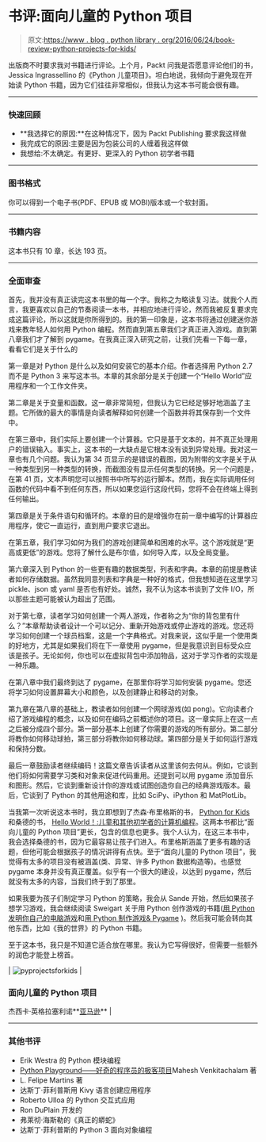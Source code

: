 # 书评:面向儿童的 Python 项目

> 原文:[https://www . blog . python library . org/2016/06/24/book-review-python-projects-for-kids/](https://www.blog.pythonlibrary.org/2016/06/24/book-review-python-projects-for-kids/)

出版商不时要求我对书籍进行评论。上个月，Packt 问我是否愿意评论他们的书，Jessica Ingrassellino 的《Python 儿童项目》。坦白地说，我倾向于避免现在开始读 Python 书籍，因为它们往往非常相似，但我认为这本书可能会很有趣。

* * *

### 快速回顾

*   **我选择它的原因:**在这种情况下，因为 Packt Publishing 要求我这样做
*   我完成它的原因:主要是因为包装公司的人缠着我这样做
*   我想给:不太确定。有更好、更深入的 Python 初学者书籍

* * *

### 图书格式

你可以得到一个电子书(PDF、EPUB 或 MOBI)版本或一个软封面。

* * *

### 书籍内容

这本书只有 10 章，长达 193 页。

* * *

### 全面审查

首先，我并没有真正读完这本书里的每一个字。我称之为略读复习法。就我个人而言，我更喜欢以自己的节奏阅读一本书，并相应地进行评论，然而我被反复要求完成这篇评论，所以这就是你所得到的。我的第一印象是，这本书将通过创建迷你游戏来教年轻人如何用 Python 编程。然而直到第五章我们才真正进入游戏。直到第八章我们才了解到 pygame。在我真正深入研究之前，让我们先看一下每一章，看看它们是关于什么的

第一章是对 Python 是什么以及如何安装它的基本介绍。作者选择用 Python 2.7 而不是 Python 3 来写这本书。本章的其余部分是关于创建一个“Hello World”应用程序和一个工作文件夹。

第二章是关于变量和函数。这一章非常简短，但我认为它已经足够好地涵盖了主题。它所做的最大的事情是向读者解释如何创建一个函数并将其保存到一个文件中。

在第三章中，我们实际上要创建一个计算器。它只是基于文本的，并不真正处理用户的错误输入。事实上，这本书的一大缺点是它根本没有谈到异常处理。我对这一章也有几个问题。我认为第 34 页显示的是错误的截图，因为附带的文字是关于从一种类型到另一种类型的转换，而截图没有显示任何类型的转换。另一个问题是，在第 41 页，文本声明您可以按照书中所写的运行脚本。然而，我在实际调用任何函数的代码中看不到任何东西，所以如果您运行这段代码，您将不会在终端上得到任何输出。

第四章是关于条件语句和循环的。本章的目的是增强你在前一章中编写的计算器应用程序，使它一直运行，直到用户要求它退出。

在第五章，我们学习如何为我们的游戏创建简单和困难的水平。这个游戏就是“更高或更低”的游戏。您将了解什么是布尔值，如何导入库，以及全局变量。

第六章深入到 Python 的一些更有趣的数据类型，列表和字典。本章的前提是教读者如何存储数据。虽然我同意列表和字典是一种好的格式，但我想知道在这里学习 pickle、json 或 yaml 是否也有好处。诚然，我不认为这本书谈到了文件 I/O，所以那些主题可能被认为超出了范围。

对于第七章，读者学习如何创建一个两人游戏，作者称之为“你的背包里有什么？”本章帮助读者设计一个可以记分、重新开始游戏或停止游戏的游戏。您还将学习如何创建一个球员档案，这是一个字典格式。对我来说，这似乎是一个使用类的好地方，尤其是如果我们将在下一章使用 pygame，但是我意识到目标受众应该是孩子。无论如何，你也可以在虚拟背包中添加物品，这对于学习作者的实现是一种乐趣。

在第八章中我们最终到达了 pygame，在那里你将学习如何安装 pygame。您还将学习如何设置屏幕大小和颜色，以及创建静止和移动的对象。

第九章在第八章的基础上，教读者如何创建一个网球游戏(如 pong)。它向读者介绍了游戏编程的概念，以及如何在编码之前概述你的项目。这一章实际上在这一点之后被分成四个部分。第一部分基本上创建了你需要的游戏的所有部分。第二部分将教你如何移动球拍，第三部分将教你如何移动球。第四部分是关于如何运行游戏和保持分数。

最后一章鼓励读者继续编码！这篇文章告诉读者从这里该何去何从。例如，它谈到他们将如何需要学习类和对象来促进代码重用。还提到可以用 pygame 添加音乐和图形。然后，它谈到重新设计你的游戏或试图创造你自己的经典游戏版本。最后，它谈到了 Python 的其他用途和库，比如 SciPy、iPython 和 MatPlotLib。

当我第一次听说这本书时，我立即想到了杰森·布里格斯的书， [Python for Kids](http://amzn.to/293Q6Ye) 和桑德的书， [Hello World！:儿童和其他初学者的计算机编程](http://amzn.to/291PDHo)。这两本书都比“面向儿童的 Python 项目”更长，包含的信息也更多。我个人认为，在这三本书中，我会选择桑德的书，因为它最容易让孩子们进入。布里格斯涵盖了更多有趣的话题，但他可能会根据孩子的情况讲得有点快。至于“面向儿童的 Python 项目”，我觉得有太多的项目没有被涵盖(类、异常、许多 Python 数据构造等)。也感觉 pygame 本身并没有真正覆盖。似乎有一个很大的建设，以达到 pygame，然后就没有太多的内容，当我们终于到了那里。

如果我要为孩子们制定学习 Python 的策略，我会从 Sande 开始，然后如果孩子想学习游戏，我会继续阅读 Sweigart 关于用 Python 创作游戏的书籍([用 Python 发明你自己的电脑游戏](http://amzn.to/28RS7pa)和[用 Python 制作游戏& Pygame](http://amzn.to/293SL46) )。然后我可能会转向其他东西，比如《我的世界》的 Python 书籍。

至于这本书，我只是不知道它适合放在哪里。我认为它写得很好，但需要一些额外的润色才能登上榜首。

| ![pyprojectsforkids](../Images/c6c72212cae0812e6356bceb098e11a8.png) | 

### 面向儿童的 Python 项目

杰西卡·英格拉塞利诺**[亚马逊](http://amzn.to/28U274x)** |

* * *

### 其他书评

*   Erik Westra 的 Python 模块编程
*   [Python Playground——好奇的程序员的极客项目](https://www.blog.pythonlibrary.org/2015/12/11/book-review-python-playground-geeky-projects-for-the-curious-programmer/)Mahesh Venkitachalam 著
*   L. Felipe Martins 著
*   达斯丁·菲利普斯用 Kivy 语言创建应用程序
*   Roberto Ulloa 的 Python 交互式应用
*   Ron DuPlain 开发的
*   弗莱彻·海斯勒的《真正的蟒蛇》
*   达斯丁·菲利普斯的 Python 3 面向对象编程